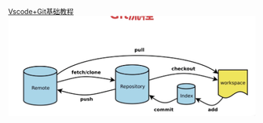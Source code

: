 [Vscode+Git基础教程](https://www.bilibili.com/video/BV1ua41167Ma?p=5&vd_source=99a84026be75fc77ea32288e60fcb6b4)
![](images/2022-07-13-00-05-05.png)